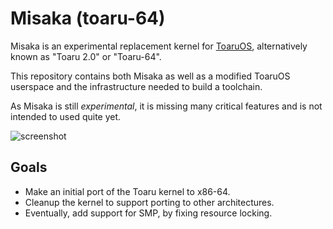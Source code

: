 # Misaka (toaru-64)

Misaka is an experimental replacement kernel for [ToaruOS](https://github.com/klange/toaruos), alternatively known as "Toaru 2.0" or "Toaru-64".

This repository contains both Misaka as well as a modified ToaruOS userspace and the infrastructure needed to build a toolchain.

As Misaka is still _experimental_, it is missing many critical features and is not intended to used quite yet.

![screenshot](https://klange.dev/s/Screenshot%20from%202021-05-05%2020-34-33.png)

## Goals

- Make an initial port of the Toaru kernel to x86-64.
- Cleanup the kernel to support porting to other architectures.
- Eventually, add support for SMP, by fixing resource locking.
